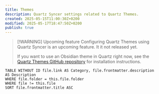 ```yaml
---
title: Themes
description: Quartz Syncer settings related to Quartz Themes.
created: 2025-05-15T11:00:30Z+0200
modified: 2025-05-17T18:47:50Z+0200
publish: true
---
```


> [!WARNING] Upcoming feature
> Configuring Quartz Themes using Quartz Syncer is an upcoming feature. It it not released yet.
>
> If you want to use an Obsidian theme in Quartz right now, see the [Quartz Themes GitHub repository](https://github.com/saberzero1/quartz-themes#installation) for installation instructions.

```dataview
TABLE WITHOUT ID file.link AS Category, file.frontmatter.description AS Description
WHERE file.folder = this.file.folder
WHERE file != this.file
SORT file.frontmatter.title ASC
```

